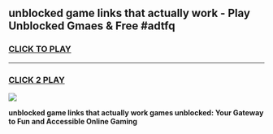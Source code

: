 
## unblocked game links that actually work - Play Unblocked Gmaes & Free #adtfq
<h3>
<a href="https://premium.freeplayer.one?title=unblocked_game_links_that_actually_work&ref=03M">CLICK TO PLAY</a></h3>
<hr>

<h3>
<a href="https://premium.freeplayer.one?title=unblocked_game_links_that_actually_work&ref=03M">CLICK 2 PLAY</a>
  
</h3>

<a href="https://premium.freeplayer.one?title=unblocked_game_links_that_actually_work&ref=03M"><img src="https://clearcache.store/games.png"></a>


**unblocked game links that actually work games unblocked: Your Gateway to Fun and Accessible Online Gaming**

